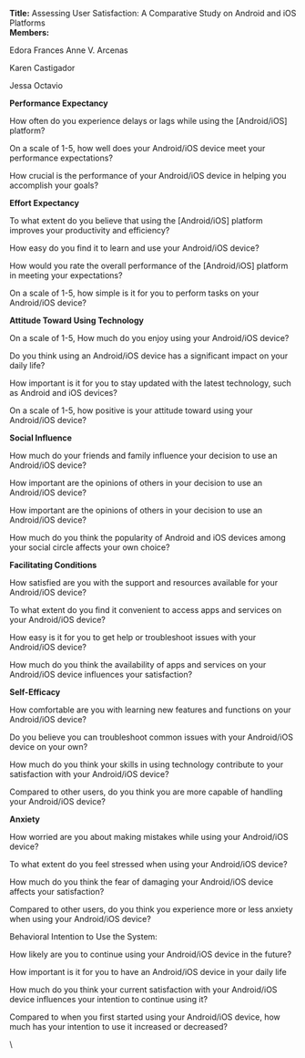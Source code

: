 **Title:** Assessing User Satisfaction: A Comparative Study on Android and iOS Platforms\
**Members:**

Edora Frances Anne V. Arcenas

Karen Castigador

Jessa Octavio

**Performance Expectancy**

How often do you experience delays or lags while using the [Android/iOS] platform?

On a scale of 1-5, how well does your Android/iOS device meet your performance expectations?

How crucial is the performance of your Android/iOS device in helping you accomplish your goals?

**Effort Expectancy**

To what extent do you believe that using the [Android/iOS] platform improves your productivity and efficiency?

How easy do you find it to learn and use your Android/iOS device?

How would you rate the overall performance of the [Android/iOS] platform in meeting your expectations?

On a scale of 1-5, how simple is it for you to perform tasks on your Android/iOS device?

**Attitude Toward Using Technology**

On a scale of 1-5, How much do you enjoy using your Android/iOS device?

Do you think using an Android/iOS device has a significant impact on your daily life?

How important is it for you to stay updated with the latest technology, such as Android and iOS devices?

On a scale of 1-5, how positive is your attitude toward using your Android/iOS device?

**Social Influence**

How much do your friends and family influence your decision to use an Android/iOS device?

How important are the opinions of others in your decision to use an Android/iOS device?

How important are the opinions of others in your decision to use an Android/iOS device?

How much do you think the popularity of Android and iOS devices among your social circle affects your own choice?

**Facilitating Conditions**

How satisfied are you with the support and resources available for your Android/iOS device?

To what extent do you find it convenient to access apps and services on your Android/iOS device?

How easy is it for you to get help or troubleshoot issues with your Android/iOS device?

How much do you think the availability of apps and services on your Android/iOS device influences your satisfaction?

**Self-Efficacy**

How comfortable are you with learning new features and functions on your Android/iOS device?

Do you believe you can troubleshoot common issues with your Android/iOS device on your own?

How much do you think your skills in using technology contribute to your satisfaction with your Android/iOS device?

Compared to other users, do you think you are more capable of handling your Android/iOS device?

**Anxiety**

How worried are you about making mistakes while using your Android/iOS device?

To what extent do you feel stressed when using your Android/iOS device?

How much do you think the fear of damaging your Android/iOS device affects your satisfaction?

Compared to other users, do you think you experience more or less anxiety when using your Android/iOS device?

Behavioral Intention to Use the System:

How likely are you to continue using your Android/iOS device in the future?

How important is it for you to have an Android/iOS device in your daily life

How much do you think your current satisfaction with your Android/iOS device influences your intention to continue using it?

Compared to when you first started using your Android/iOS device, how much has your intention to use it increased or decreased?

\
